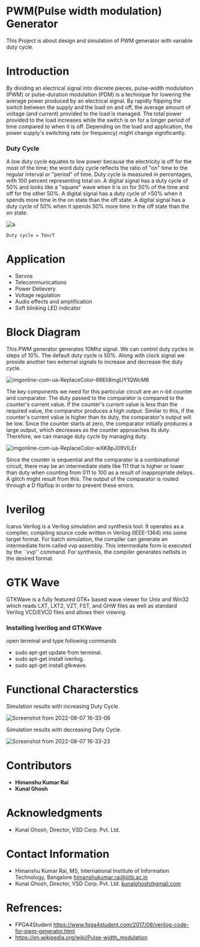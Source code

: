 # PWM(Pulse width modulation) Generator
This Project is about design and simulation of PWM generator with variable duty cycle.
# Introduction
By dividing an electrical signal into discrete pieces, pulse-width modulation (PWM) or pulse-duration modulation (PDM) is a technique for lowering the average power produced by an electrical signal. By rapidly flipping the switch between the supply and the load on and off, the average amount of voltage (and current) provided to the load is managed. The total power provided to the load increases while the switch is on for a longer period of time compared to when it is off. Depending on the load and application, the power supply's switching rate (or frequency) might change significantly.
<h3>Duty Cycle </h3>
A low duty cycle equates to low power because the electricity is off for the most of the time; the word duty cycle reflects the ratio of "on" time to the regular interval or "period" of time. Duty cycle is measured in percentages, with 100 percent representing total on. A digital signal has a duty cycle of 50% and looks like a "square" wave when it is on for 50% of the time and off for the other 50%. A digital signal has a duty cycle of >50% when it spends more time in the on state than the off state. A digital signal has a duty cycle of 50% when it spends 50% more time in the off state than the on state.

![a](https://user-images.githubusercontent.com/44607144/183282794-9bc2fee1-2038-48eb-874a-a50057372058.png)

```Duty cycle = Ton/T```
# Application
* Servos
* Telecommunications
* Power Delievery
* Voltage regulation
* Audio effects and amplification
* Soft blinking LED indicator
# Block Diagram
This PWM generator generates 10Mhz signal. We can control duty cycles in steps of 10%. The default duty cycle is 50%. Along with clock signal we provide another two external signals to increase and decrease the duty cycle.

![imgonline-com-ua-ReplaceColor-6REIi8mgUY1QWcM6](https://user-images.githubusercontent.com/44607144/183286473-e6c86f38-18d9-43a0-b5cf-532212e1797a.jpg)



The key components we need for this particular circuit are an n-bit counter and comparator. The duty passed to the comparator is compared to the counter's current value. If the counter's current value is less than the required value, the comparator produces a high output. Similar to this, if the counter's current value is higher than its duty, the comparator's output will be low. Since the counter starts at zero, the comparator initially produces a large output, which decreases as the counter approaches its duty. Therefore, we can manage duty cycle by managing duty.


![imgonline-com-ua-ReplaceColor-wXK8pJ09VILEr](https://user-images.githubusercontent.com/44607144/183286538-7cf5b813-cd0d-4a8c-8ea9-8d2a3c393f44.jpg)


Since the counter is sequential and the comparator is a combinational circuit, there may be an intermediate state like 111 that is higher or lower than duty when counting from 011 to 100 as a result of inappropriate delays. A glitch might result from this. The output of the comparator is routed through a D flipflop in order to prevent these errors.

# Iverilog
Icarus Verilog is a Verilog simulation and synthesis tool. It operates as a compiler, compiling source code written in Verilog (IEEE-1364) into some target format. For batch simulation, the compiler can generate an intermediate form called vvp assembly. This intermediate form is executed by the ``vvp'' command. For synthesis, the compiler generates netlists in the desired format.
# GTK Wave
GTKWave is a fully featured GTK+ based wave viewer for Unix and Win32 which reads LXT, LXT2, VZT, FST, and GHW files as well as standard Verilog VCD/EVCD files and allows their viewing.
<h3> Installing Iverilog and GTKWave</h3>
open terminal and type following commands

* sudo apt-get update from terminal.
* sudo apt-get install iverilog.
* sudo apt-get install gtkwave.

# Functional Characterstics
Simulation results with increasing Duty Cycle.

![Screenshot from 2022-08-07 16-33-06](https://user-images.githubusercontent.com/44607144/183287636-9628f615-2ffc-425b-b3f9-ac90a9533543.png)

Simulation results with decreasing Duty Cycle.

![Screenshot from 2022-08-07 16-33-23](https://user-images.githubusercontent.com/44607144/183287643-043bfe04-4bcb-40eb-a6d5-9d801a8d929f.png)

# Contributors
* **Himanshu Kumar Rai**
* **Kunal Ghosh**
# Acknowledgments
* Kunal Ghosh, Director, VSD Corp. Pvt. Ltd.
# Contact Information
* Himanshu Kumar Rai, MS, International Institute of Information Technology, Bangalore himanshukumar.rai@iiitb.ac.in
* Kunal Ghosh, Director, VSD Corp. Pvt. Ltd. kunalghosh@gmail.com

# Refrences:
* FPGA4Student https://www.fpga4student.com/2017/08/verilog-code-for-pwm-generator.html
* https://en.wikipedia.org/wiki/Pulse-width_modulation













